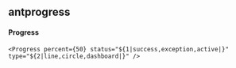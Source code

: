 ## antprogress
#### Progress

```
<Progress percent={50} status="${1|success,exception,active|}" type="${2|line,circle,dashboard|}" />
```